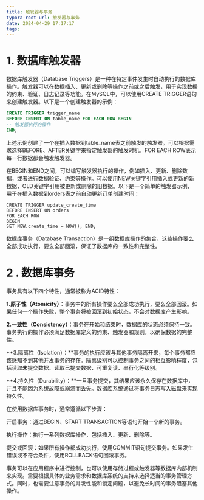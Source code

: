 ```yaml
---
title: 触发器与事务
typora-root-url: 触发器与事务
date: 2024-04-29 17:17:17
tags:
---
```


#  1. 数据库触发器

数据库触发器（Database Triggers）是一种在特定事件发生时自动执行的数据库操作。触发器可以在数据插入、更新或删除等操作之前或之后触发，用于实现数据的约束、验证、日志记录等功能。在MySQL中，可以使用CREATE TRIGGER语句来创建触发器。以下是一个创建触发器的示例：

```sql
CREATE TRIGGER trigger_name 
BEFORE INSERT ON table_name FOR EACH ROW BEGIN 
-- 触发器执行的操作 
END;
```

上述示例创建了一个在插入数据到table_name表之前触发的触发器。可以根据需求选择BEFORE、AFTER关键字来指定触发器的触发时机。FOR EACH ROW表示每一行数据都会触发触发器。

在BEGIN和END之间，可以编写触发器执行的操作，例如插入、更新、删除数据，或者进行数据验证、约束等操作。可以使用NEW关键字引用插入或更新的新数据，OLD关键字引用被更新或删除的旧数据。以下是一个简单的触发器示例，用于在插入数据到orders表之前自动更新订单创建时间：

```mysql
CREATE TRIGGER update_create_time 
BEFORE INSERT ON orders 
FOR EACH ROW 
BEGIN 
SET NEW.create_time = NOW(); END;
```

数据库事务（Database Transaction）是一组数据库操作的集合，这些操作要么全部成功执行，要么全部回滚，保证了数据库的一致性和完整性。

#  2 . 数据库事务

事务具有以下四个特性，通常被称为ACID特性：

**1.原子性（Atomicity）**：事务中的所有操作要么全部成功执行，要么全部回滚。如果任何一个操作失败，整个事务将被回滚到初始状态，不会对数据库产生影响。

**2.一致性（Consistency）**：事务在开始和结束时，数据库的状态必须保持一致。事务执行的操作必须满足数据库定义的约束、触发器和规则，以确保数据的完整性。

**3.隔离性（Isolation）：**事务的执行应该与其他事务隔离开来，每个事务都应该感知不到其他并发事务的存在。隔离级别可以控制事务之间的相互影响程度，包括读取未提交数据、读取已提交数据、可重复读、串行化等级别。

**4.持久性（Durability）：**一旦事务提交，其结果应该永久保存在数据库中，并且不能因为系统故障或崩溃而丢失。数据库系统通过将事务日志写入磁盘来实现持久性。

在使用数据库事务时，通常遵循以下步骤：

开启事务：通过BEGIN、START TRANSACTION等语句开始一个新的事务。

执行操作：执行一系列数据库操作，包括插入、更新、删除等。

提交或回滚：如果所有操作都成功执行，使用COMMIT语句提交事务。如果发生错误或不符合条件，使用ROLLBACK语句回滚事务。

事务可以在应用程序中进行控制，也可以使用存储过程或触发器等数据库内部机制来实现。需要根据具体的业务需求和数据库系统的支持来选择适当的事务管理方式。同时，也需要注意事务的并发性能和锁定问题，以避免长时间的事务阻塞其他操作。
